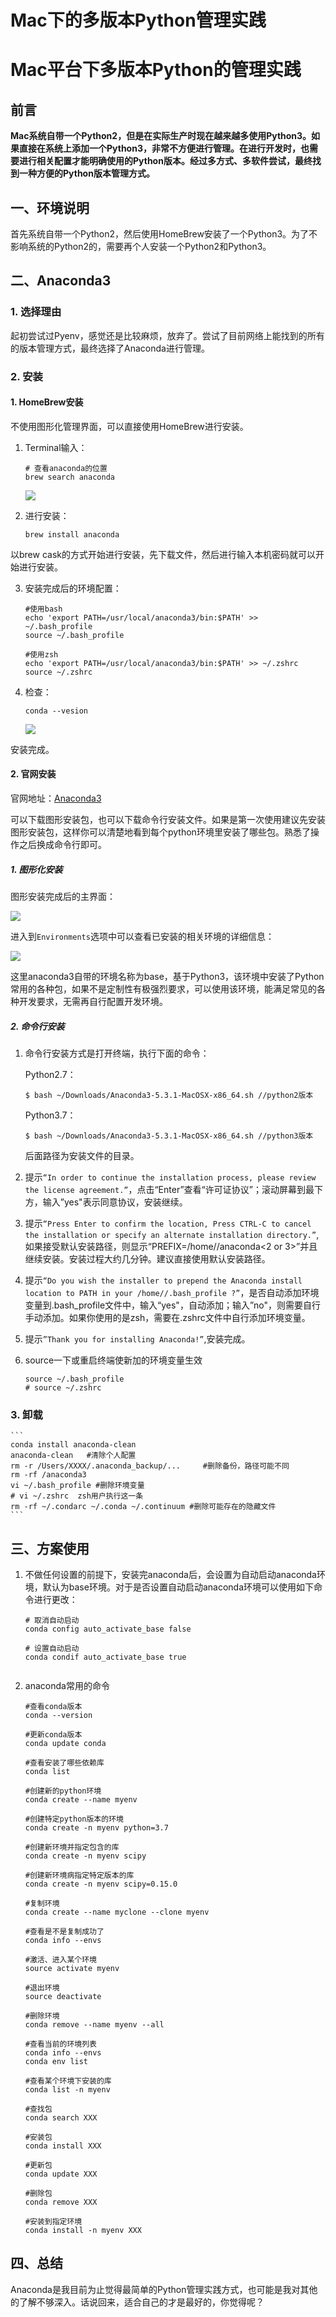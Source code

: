 # 

# Mac下的多版本Python管理实践


# Mac平台下多版本Python的管理实践

## 前言
**Mac系统自带一个Python2，但是在实际生产时现在越来越多使用Python3。如果直接在系统上添加一个Python3，非常不方便进行管理。在进行开发时，也需要进行相关配置才能明确使用的Python版本。经过多方式、多软件尝试，最终找到一种方便的Python版本管理方式。**

## 一、环境说明
首先系统自带一个Python2，然后使用HomeBrew安装了一个Python3。为了不影响系统的Python2的，需要再个人安装一个Python2和Python3。

## 二、Anaconda3
### 1. 选择理由
起初尝试过Pyenv，感觉还是比较麻烦，放弃了。尝试了目前网络上能找到的所有的版本管理方式，最终选择了Anaconda进行管理。
### 2. 安装
#### 1. HomeBrew安装
不使用图形化管理界面，可以直接使用HomeBrew进行安装。
1. Terminal输入：
    ```
    # 查看anaconda的位置
    brew search anaconda
    ```
    ![](https://i.imgur.com/rppYPsI.png)

2. 进行安装：
    ```
    brew install anaconda

以brew cask的方式开始进行安装，先下载文件，然后进行输入本机密码就可以开始进行安装。

3. 安装完成后的环境配置：
    ```
    #使用bash
    echo 'export PATH=/usr/local/anaconda3/bin:$PATH' >> ~/.bash_profile
    source ~/.bash_profile  

    #使用zsh
    echo 'export PATH=/usr/local/anaconda3/bin:$PATH' >> ~/.zshrc
    source ~/.zshrc

4. 检查：
    ```
    conda --vesion
    ```
    ![](https://i.imgur.com/uN33WGh.png)

安装完成。

#### 2. 官网安装
官网地址：[Anaconda3](https://www.anaconda.com/distribution/#macos)

可以下载图形安装包，也可以下载命令行安装文件。如果是第一次使用建议先安装图形安装包，这样你可以清楚地看到每个python环境里安装了哪些包。熟悉了操作之后换成命令行即可。  
##### 1. 图形化安装
图形安装完成后的主界面：

![](https://i.imgur.com/fHPn90j.png)

进入到`Environments`选项中可以查看已安装的相关环境的详细信息：

![](https://i.imgur.com/VLvdZPS.png)

这里anaconda3自带的环境名称为base，基于Python3，该环境中安装了Python常用的各种包，如果不是定制性有极强烈要求，可以使用该环境，能满足常见的各种开发要求，无需再自行配置开发环境。

##### 2. 命令行安装
1. 命令行安装方式是打开终端，执行下面的命令：

    Python2.7：
    ```
    $ bash ~/Downloads/Anaconda3-5.3.1-MacOSX-x86_64.sh //python2版本
    ```
    Python3.7：
    ```
    $ bash ~/Downloads/Anaconda3-5.3.1-MacOSX-x86_64.sh //python3版本
    ```

    后面路径为安装文件的目录。

2. 提示`“In order to continue the installation process, please review the license agreement.”`，点击“Enter”查看“许可证协议”；滚动屏幕到最下方，输入”yes"表示同意协议，安装继续。

3. 提示`“Press Enter to confirm the location, Press CTRL-C to cancel the installation or specify an alternate installation directory.”`,如果接受默认安装路径，则显示“PREFIX=/home//anaconda<2 or 3>”并且继续安装。安装过程大约几分钟。建议直接使用默认安装路径。

4. 提示`“Do you wish the installer to prepend the Anaconda install location to PATH in your /home//.bash_profile ?”`，是否自动添加环境变量到.bash_profile文件中，输入“yes"，自动添加；输入”no"，则需要自行手动添加。如果你使用的是zsh，需要在.zshrc文件中自行添加环境变量。

5. 提示`”Thank you for installing Anaconda!”`,安装完成。

6. source一下或重启终端使新加的环境变量生效
    ```
    source ~/.bash_profile
    # source ~/.zshrc

### 3. 卸载
    ```
    conda install anaconda-clean
    anaconda-clean   #清除个人配置
    rm -r /Users/XXXX/.anaconda_backup/...     #删除备份，路径可能不同
    rm -rf /anaconda3
    vi ~/.bash_profile #删除环境变量
    # vi ~/.zshrc  zsh用户执行这一条
    rm -rf ~/.condarc ~/.conda ~/.continuum #删除可能存在的隐藏文件
    ```
## 三、方案使用

1. 不做任何设置的前提下，安装完anaconda后，会设置为自动启动anaconda环境，默认为base环境。对于是否设置自动启动anaconda环境可以使用如下命令进行更改：
    ```
    # 取消自动启动
    conda config auto_activate_base false

    # 设置自动启动
    conda condif auto_activate_base true


2. anaconda常用的命令

    ```
    #查看conda版本
    conda --version

    #更新conda版本
    conda update conda

    #查看安装了哪些依赖库
    conda list

    #创建新的python环境
    conda create --name myenv

    #创建特定python版本的环境
    conda create -n myenv python=3.7

    #创建新环境并指定包含的库
    conda create -n myenv scipy

    #创建新环境病指定特定版本的库
    conda create -n myenv scipy=0.15.0

    #复制环境
    conda create --name myclone --clone myenv

    #查看是不是复制成功了
    conda info --envs

    #激活、进入某个环境
    source activate myenv

    #退出环境
    source deactivate

    #删除环境
    conda remove --name myenv --all

    #查看当前的环境列表
    conda info --envs 
    conda env list

    #查看某个环境下安装的库
    conda list -n myenv

    #查找包
    conda search XXX

    #安装包
    conda install XXX

    #更新包
    conda update XXX

    #删除包
    conda remove XXX

    #安装到指定环境
    conda install -n myenv XXX

    ```

## 四、总结
Anaconda是我目前为止觉得最简单的Python管理实践方式，也可能是我对其他的了解不够深入。话说回来，适合自己的才是最好的，你觉得呢？

